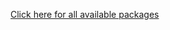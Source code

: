 [Click here for all available packages](https://github.com/orgs/CyclopsMC/packages?repo_name=packages)

